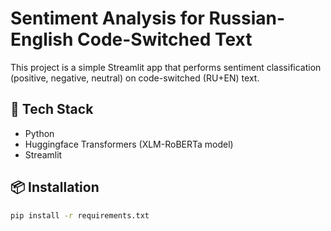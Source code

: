 # Sentiment Analysis for Russian-English Code-Switched Text

This project is a simple Streamlit app that performs sentiment classification (positive, negative, neutral) on code-switched (RU+EN) text.

## 🔧 Tech Stack
- Python
- Huggingface Transformers (XLM-RoBERTa model)
- Streamlit

## 📦 Installation

```bash
pip install -r requirements.txt
